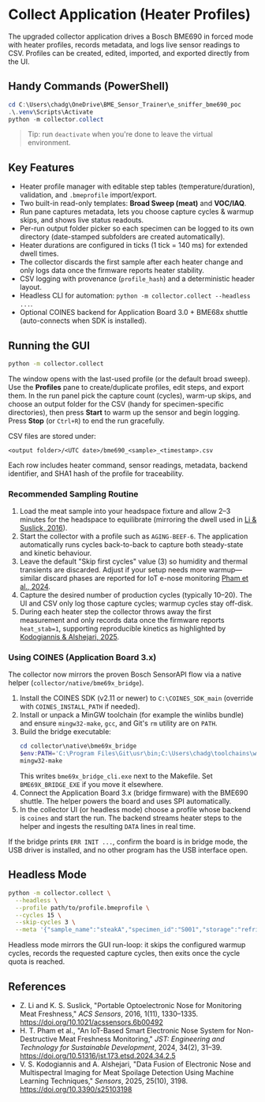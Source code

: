 # Collect Application (Heater Profiles)

The upgraded collector application drives a Bosch BME690 in forced mode with heater profiles, records metadata, and logs live sensor readings to CSV. Profiles can be created, edited, imported, and exported directly from the UI.

## Handy Commands (PowerShell)

```powershell
cd C:\Users\chadg\OneDrive\BME_Sensor_Trainer\e_sniffer_bme690_poc
.\.venv\Scripts\Activate
python -m collector.collect
```

> Tip: run `deactivate` when you're done to leave the virtual environment.

## Key Features

- Heater profile manager with editable step tables (temperature/duration), validation, and `.bmeprofile` import/export.
- Two built-in read-only templates: **Broad Sweep (meat)** and **VOC/IAQ**.
- Run pane captures metadata, lets you choose capture cycles & warmup skips, and shows live status readouts.
- Per-run output folder picker so each specimen can be logged to its own directory (date-stamped subfolders are created automatically).
- Heater durations are configured in ticks (1 tick = 140 ms) for extended dwell times.
- The collector discards the first sample after each heater change and only logs data once the firmware reports heater stability.
- CSV logging with provenance (`profile_hash`) and a deterministic header layout.
- Headless CLI for automation: `python -m collector.collect --headless ...`.
- Optional COINES backend for Application Board 3.0 + BME68x shuttle (auto-connects when SDK is installed).

## Running the GUI

```bash
python -m collector.collect
```

The window opens with the last-used profile (or the default broad sweep). Use the **Profiles** pane to create/duplicate profiles, edit steps, and export them. In the run panel pick the capture count (cycles), warm-up skips, and choose an output folder for the CSV (handy for specimen-specific directories), then press **Start** to warm up the sensor and begin logging. Press **Stop** (or `Ctrl+R`) to end the run gracefully.

CSV files are stored under:

```
<output folder>/<UTC date>/bme690_<sample>_<timestamp>.csv
```

Each row includes heater command, sensor readings, metadata, backend identifier, and SHA1 hash of the profile for traceability.
### Recommended Sampling Routine

1. Load the meat sample into your headspace fixture and allow 2–3 minutes for the headspace to equilibrate (mirroring the dwell used in [Li & Suslick, 2016](https://doi.org/10.1021/acssensors.6b00492)).
2. Start the collector with a profile such as `AGING-BEEF-6`. The application automatically runs cycles back-to-back to capture both steady-state and kinetic behaviour.
3. Leave the default "Skip first cycles" value (3) so humidity and thermal transients are discarded. Adjust if your setup needs more warmup—similar discard phases are reported for IoT e-nose monitoring [Pham et al., 2024](https://doi.org/10.51316/jst.173.etsd.2024.34.2.5).
4. Capture the desired number of production cycles (typically 10–20). The UI and CSV only log those capture cycles; warmup cycles stay off-disk.
5. During each heater step the collector throws away the first measurement and only records data once the firmware reports `heat_stab=1`, supporting reproducible kinetics as highlighted by [Kodogiannis & Alshejari, 2025](https://doi.org/10.3390/s25103198).


### Using COINES (Application Board 3.x)

The collector now mirrors the proven Bosch SensorAPI flow via a native helper (`collector/native/bme69x_bridge`).

1. Install the COINES SDK (v2.11 or newer) to `C:\COINES_SDK_main` (override with `COINES_INSTALL_PATH` if needed).
2. Install or unpack a MinGW toolchain (for example the winlibs bundle) and ensure `mingw32-make`, `gcc`, and Git's `rm` utility are on `PATH`.
3. Build the bridge executable:
   ```powershell
   cd collector\native\bme69x_bridge
   $env:PATH='C:\Program Files\Git\usr\bin;C:\Users\chadg\toolchains\winlibs\mingw64\bin;' + $env:PATH
   mingw32-make
   ```
   This writes `bme69x_bridge_cli.exe` next to the Makefile. Set `BME69X_BRIDGE_EXE` if you move it elsewhere.
4. Connect the Application Board 3.x (bridge firmware) with the BME690 shuttle. The helper powers the board and uses SPI automatically.
5. In the collector UI (or headless mode) choose a profile whose backend is `coines` and start the run. The backend streams heater steps to the helper and ingests the resulting `DATA` lines in real time.

If the bridge prints `ERR INIT ...`, confirm the board is in bridge mode, the USB driver is installed, and no other program has the USB interface open.

## Headless Mode

```bash
python -m collector.collect \
  --headless \
  --profile path/to/profile.bmeprofile \
  --cycles 15 \
  --skip-cycles 3 \
  --meta '{"sample_name":"steakA","specimen_id":"S001","storage":"refrigerated","notes":"day1"}'
```

Headless mode mirrors the GUI run-loop: it skips the configured warmup cycles, records the requested capture cycles, then exits once the cycle quota is reached.


## References

- Z. Li and K. S. Suslick, "Portable Optoelectronic Nose for Monitoring Meat Freshness," *ACS Sensors*, 2016, 1(11), 1330–1335. https://doi.org/10.1021/acssensors.6b00492
- H. T. Pham et al., "An IoT-Based Smart Electronic Nose System for Non-Destructive Meat Freshness Monitoring," *JST: Engineering and Technology for Sustainable Development*, 2024, 34(2), 31–39. https://doi.org/10.51316/jst.173.etsd.2024.34.2.5
- V. S. Kodogiannis and A. Alshejari, "Data Fusion of Electronic Nose and Multispectral Imaging for Meat Spoilage Detection Using Machine Learning Techniques," *Sensors*, 2025, 25(10), 3198. https://doi.org/10.3390/s25103198
